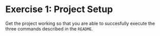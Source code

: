 # Exercise 1: Project Setup

Get the project working so that you are able to succesfully execute the three commands described in the `README`.
